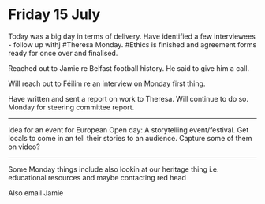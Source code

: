 # Friday 15 July
Today was a big day in terms of delivery. Have identified a few interviewees - follow up withj #Theresa Monday. #Ethics is finished and agreement forms ready for once over and finalised.

Reached out to Jamie re Belfast football history. He said to give him a call. 

Will reach out to Féilim re an interview on Monday first thing.

Have written and sent a report on work to Theresa. Will continue to do so. Monday for steering committee report. 

---

Idea for an event for European Open day: A storytelling event/festival. Get locals to come in an tell their stories to an audience. Capture some of them on video?

---

Some Monday things include also lookin at our heritage thing i.e. educational resources and maybe contacting red head

Also email Jamie